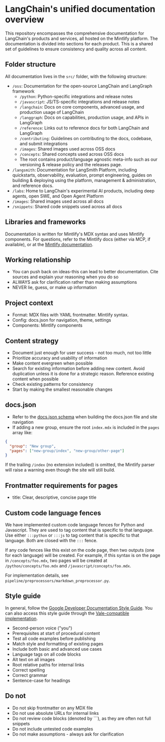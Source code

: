 # LangChain's unified documentation overview

This repository encompasses the comprehensive documentation for LangChain's products and services, all hosted on the Mintlify platform. The documentation is divided into sections for each product. This is a shared set of guidelines to ensure consistency and quality across all content.

## Folder structure

All documentation lives in the `src/` folder, with the following structure:

- `/oss`: Documentation for the open-source LangChain and LangGraph framework
    - `/python`: Python-specific integrations and release notes
    - `/javascript`: JS/TS-specific integrations and release notes
    - `/langchain`: Docs on core components, advanced usage, and production usage of LangChain
    - `/langgraph`: Docs on capabilities, production usage, and APIs in LangGraph
    - `/reference`: Links out to reference docs for both LangChain and LangGraph
    - `/contributing`: Guidelines on contributing to the docs, codebase, and submit integrations
    - `/images`: Shared images used across OSS docs
    - `/concepts`: Shared concepts used across OSS docs
    - The root contains product/language agnostic meta-info such as our versioning & release policy and the releases page.
- `/langsmith`: Documentation for LangSmith Platform, including quickstarts, observability, evaluation, prompt engineering, guides on building & deploying using the platform, management & administration, and reference docs.
- `/labs`: Home to LangChain's experimental AI products, including deep agents, open SWE, and Open Agent Platform
- `/images`: Shared images used across all docs
- `/snippets`: Shared code snippets used across all docs

## Libraries and frameworks

Documentation is written for Mintlify's MDX syntax and uses Mintlify components. For questions, refer to the Mintlify docs (either via MCP, if available), or at the [Mintlify documentation](https://docs.mintlify.com/docs/introduction).

## Working relationship

- You can push back on ideas-this can lead to better documentation. Cite sources and explain your reasoning when you do so
- ALWAYS ask for clarification rather than making assumptions
- NEVER lie, guess, or make up information

## Project context

- Format: MDX files with YAML frontmatter. Mintlify syntax.
- Config: docs.json for navigation, theme, settings
- Components: Mintlify components

## Content strategy

- Document just enough for user success - not too much, not too little
- Prioritize accuracy and usability of information
- Make content evergreen when possible
- Search for existing information before adding new content. Avoid duplication unless it is done for a strategic reason. Reference existing content when possible
- Check existing patterns for consistency
- Start by making the smallest reasonable changes

## docs.json

- Refer to the [docs.json schema](https://mintlify.com/docs.json) when building the docs.json file and site navigation
- If adding a new group, ensure the root `index.mdx` is included in the `pages` array like:

```json
{
  "group": "New group",
  "pages": ["new-group/index", "new-group/other-page"]
}
```

If the trailing `/index` (no extension included) is omitted, the Mintlify parser will raise a warning even though the site will still build.

## Frontmatter requirements for pages

- title: Clear, descriptive, concise page title

## Custom code language fences

We have implemented custom code language fences for Python and Javascript. They are used to tag content that is specific to that language. Use either `:::python` or `:::js` to tag content that is specific to that language. Both are closed with the `:::` fence.

If any code fences like this exist on the code page, then two outputs (one for each language) will be created. For example, if this syntax is on the page in `/concepts/foo.mdx`, two pages will be created at `/python/concepts/foo.mdx` and `/javascript/concepts/foo.mdx`.

For implementation details, see `pipeline/preprocessors/markdown_preprocessor.py`.

## Style guide

In general, follow the [Google Developer Documentation Style Guide](https://developers.google.com/style). You can also access this style guide through the [Vale-compatible implementation](https://github.com/errata-ai/Google).

- Second-person voice ("you")
- Prerequisites at start of procedural content
- Test all code examples before publishing
- Match style and formatting of existing pages
- Include both basic and advanced use cases
- Language tags on all code blocks
- Alt text on all images
- Root relative paths for internal links
- Correct spelling
- Correct grammar
- Sentence-case for headings

## Do not

- Do not skip frontmatter on any MDX file
- Do not use absolute URLs for internal links
- Do not review code blocks (denoted by ```), as they are often not full snippets
- Do not include untested code examples
- Do not make assumptions - always ask for clarification

